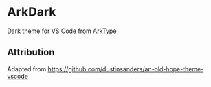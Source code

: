 # ArkDark

Dark theme for VS Code from [ArkType](https://arktype.io)

## Attribution

Adapted from https://github.com/dustinsanders/an-old-hope-theme-vscode

